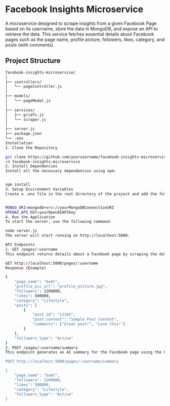 # Facebook Insights Microservice

A microservice designed to scrape insights from a given Facebook Page based on its username, store the data in MongoDB, and expose an API to retrieve the data. This service fetches essential details about Facebook pages such as the page name, profile picture, followers, likes, category, and posts (with comments).

## Project Structure

```bash
facebook-insights-microservice/
│
├── controllers/
│   └── pageController.js       
│
├── models/
│   └── pageModel.js            
│
├── services/
│   ├── gridfs.js              
│   └── scraper.js             
│
├── server.js                  
├── package.json               
└── .env                       
Installation
1. Clone the Repository

git clone https://github.com/yourusername/facebook-insights-microservice.git
cd facebook-insights-microservice
2. Install Dependencies
Install all the necessary dependencies using npm:


npm install
3. Setup Environment Variables
Create a .env file in the root directory of the project and add the following variables:


MONGO_URI=mongodb+srv://yourMongoDBConnectionURI
OPENAI_API_KEY=yourOpenAIAPIKey  
4. Run the Application
To start the server, use the following command:

node server.js
The server will start running on http://localhost:5000.

API Endpoints
1. GET /pages/:username
This endpoint returns details about a Facebook page by scraping the data (or fetching from MongoDB if already available).

GET http://localhost:5000/pages/:username
Response (Example)

{
    "page_name": "boAt",
    "profile_pic_url": "profile_picture.jpg",
    "followers": 1200000,
    "likes": 500000,
    "category": "Lifestyle",
    "posts": [
        {
            "post_id": "12345",
            "post_content": "Sample Post Content",
            "comments": ["Great post!", "Love this!"]
        }
    ],
    "followers_type": "Active"
}
2. POST /pages/:username/summary
This endpoint generates an AI summary for the Facebook page using the OpenAI API (optional). It returns a brief summary of the page's insights.

POST http://localhost:5000/pages/:username/summary

{
    "page_name": "boAt",
    "followers": 1200000,
    "likes": 500000,
    "category": "Lifestyle",
    "followers_type": "Active"
}
